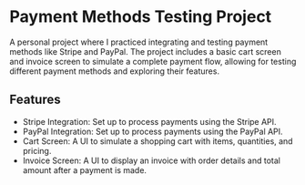 # Payment Methods Testing Project

A personal project where I practiced integrating and testing payment methods like Stripe and PayPal. The project includes a basic cart screen and invoice screen to simulate a complete payment flow, allowing for testing different payment methods and exploring their features.

## Features 
- Stripe Integration: Set up to process payments using the Stripe API.
- PayPal Integration: Set up to process payments using the PayPal API.
- Cart Screen: A UI to simulate a shopping cart with items, quantities, and pricing.
- Invoice Screen: A UI to display an invoice with order details and total amount after a payment is made.
